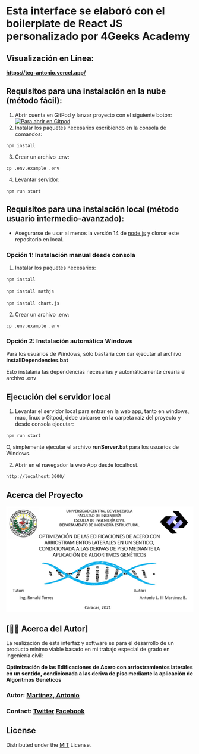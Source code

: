 



# Esta interface se elaboró con el boilerplate de React JS personalizado por 4Geeks Academy

## Visualización en Línea:

**https://teg-antonio.vercel.app/**

## Requisitos para una instalación en la nube (método fácil):
1. Abrir cuenta en GitPod y lanzar proyecto con el siguiente botón: 
[![Para abrir en Gitpod](https://gitpod.io/button/open-in-gitpod.svg)](https://gitpod.io#https://github.com/metantonio/tesis-ucv-ui.git)
2. Instalar los paquetes necesarios escribiendo en la consola de comandos:
```
npm install
```
3. Crear un archivo .env:
```
cp .env.example .env
```
4. Levantar servidor:
```
npm run start
```
## Requisitos para una instalación local (método usuario intermedio-avanzado):
- Asegurarse de usar al menos la versión 14 de [node.js](https://nodejs.org/es/download/) y clonar este repositorio en local.

### Opción 1: Instalación manual desde consola

1. Instalar los paquetes necesarios:
```
npm install

npm install mathjs

npm install chart.js
```
2. Crear un archivo .env:
```
cp .env.example .env
```

### Opción 2: Instalación automática Windows

Para los usuarios de Windows, sólo bastaría con dar ejecutar al archivo **installDependencies.bat**

Esto instalaría las dependencias necesarias y automáticamente crearía el archivo .env

## Ejecución del servidor local
1. Levantar el servidor local para entrar en la web app, tanto en windows, mac, linux o Gitpod, debe ubicarse en la carpeta raíz del proyecto y desde consola ejecutar:

```bash
npm run start
```
O, simplemente ejecutar el archivo **runServer.bat** para los usuarios de Windows.

2. Abrir en el navegador la web App desde localhost.
```bash
http://localhost:3000/
```

<!-- ABOUT THE PROJECT -->
## Acerca del Proyecto

![Image text](https://github.com/metantonio/tesis-ucv-ui/blob/main/docs/presentation.jpg)

## [🙎‍♂️ Acerca del Autor]

La realización de esta interfaz y software es para el desarrollo de un producto mínimo viable basado en mi trabajo especial de grado en ingeniería civil: 

**Optimización de las Edificaciones de Acero con arriostramientos laterales en un sentido, condicionada a las deriva de piso mediante la aplicación de Algoritmos Genéticos**

### Autor: [Martínez, Antonio](https://github.com/metantonio)
### Contact: [Twitter](https://twitter.com/metantonio) [Facebook](https://www.facebook.com/metantonio/)

## License
Distributed under the [MIT](https://choosealicense.com/licenses/mit/) License.